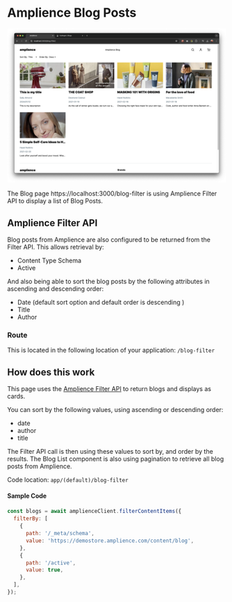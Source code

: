 # Amplience Blog Posts

![Amplience Blog](./media/catalyst-blog.png)

The Blog page https://localhost:3000/blog-filter is using Amplience Filter API to display a list of Blog Posts.

## Amplience Filter API

Blog posts from Amplience are also configured to be returned from the Filter API. This allows retrieval by:

- Content Type Schema
- Active

And also being able to sort the blog posts by the following attributes in ascending and descending order:

- Date (default sort option and default order is descending )
- Title
- Author

### Route

This is located in the following location of your application: `/blog-filter`

## How does this work

This page uses the [Amplience Filter API](https://amplience.com/developers/docs/apis/content-delivery/filter-api/) to return blogs and displays as cards.

You can sort by the following values, using ascending or descending order:

- date
- author
- title

The Filter API call is then using these values to sort by, and order by the results.
The Blog List component is also using pagination to retrieve all blog posts from Amplience.

Code location: `app/(default)/blog-filter`

#### Sample Code

```js
const blogs = await amplienceClient.filterContentItems({
  filterBy: [
    {
      path: '/_meta/schema',
      value: 'https://demostore.amplience.com/content/blog',
    },
    {
      path: '/active',
      value: true,
    },
  ],
});
```
